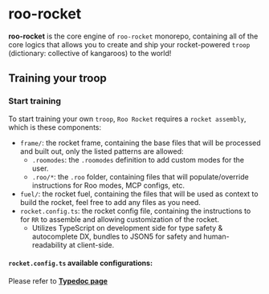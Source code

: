 # roo-rocket

**roo-rocket** is the core engine of `roo-rocket` monorepo, containing all of the core logics that allows you to create and ship your rocket-powered `troop` (dictionary: collective of kangaroos) to the world!

## Training your troop

### Start training

To start training your own `troop`, `Roo Rocket` requires a `rocket assembly`, which is these components:
  * `frame/`: the rocket frame, containing the base files that will be processed and built out, only the listed patterns are allowed:
    * `.roomodes`: the `.roomodes` definition to add custom modes for the user.
    * `.roo/*`: the `.roo` folder, containing files that will populate/override instructions for Roo modes, MCP configs, etc.
  * `fuel/`: the rocket fuel, containing the files that will be used as context to build the rocket, feel free to add any files as you need.
  * `rocket.config.ts`: the rocket config file, containing the instructions to for `RR` to assemble and allowing customization of the rocket.
    * Utilizes TypeScript on development side for type safety & autocomplete DX, bundles to JSON5 for safety and human-readability at client-side.

#### `rocket.config.ts` available configurations:

Please refer to [**Typedoc page**](https://namesmt.github.io/config-rocket/interfaces/RocketConfig.html)
